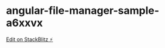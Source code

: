 # angular-file-manager-sample-a6xxvx

[Edit on StackBlitz ⚡️](https://stackblitz.com/edit/angular-file-manager-sample-a6xxvx)